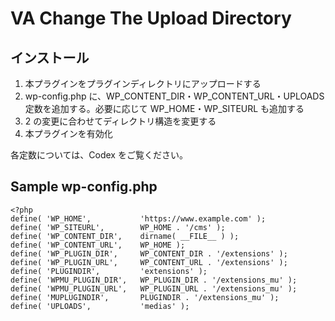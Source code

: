# VA Change The Upload Directory

## インストール

1. 本プラグインをプラグインディレクトリにアップロードする
2. wp-config.php に、WP_CONTENT_DIR・WP_CONTENT_URL・UPLOADS 定数を追加する。必要に応じて WP_HOME・WP_SITEURL も追加する
3. 2 の変更に合わせてディレクトリ構造を変更する
4. 本プラグインを有効化

各定数については、Codex をご覧ください。

## Sample wp-config.php

```
<?php
define( 'WP_HOME',           'https://www.example.com' );
define( 'WP_SITEURL',        WP_HOME . '/cms' );
define( 'WP_CONTENT_DIR',    dirname( __FILE__ ) );
define( 'WP_CONTENT_URL',    WP_HOME );
define( 'WP_PLUGIN_DIR',     WP_CONTENT_DIR . '/extensions' );
define( 'WP_PLUGIN_URL',     WP_CONTENT_URL . '/extensions' );
define( 'PLUGINDIR',         'extensions' );
define( 'WPMU_PLUGIN_DIR',   WP_PLUGIN_DIR . '/extensions_mu' );
define( 'WPMU_PLUGIN_URL',   WP_PLUGIN_URL . '/extensions_mu' );
define( 'MUPLUGINDIR',       PLUGINDIR . '/extensions_mu' );
define( 'UPLOADS',           'medias' );
```
